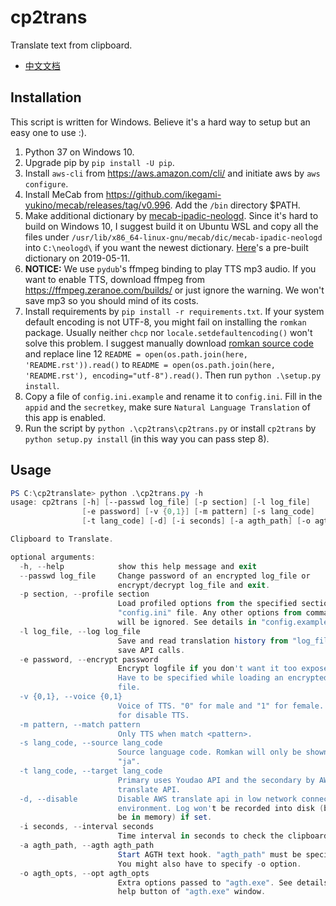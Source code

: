 # cp2trans
Translate text from clipboard.

- [中文文档](README.zh-CN.md)

## Installation
This script is written for Windows. Believe it's a hard way to setup but an easy one to use :).

1. Python 37 on Windows 10.
2. Upgrade pip by `pip install -U pip`.
3. Install `aws-cli` from <https://aws.amazon.com/cli/> and initiate aws by `aws configure`.
4. Install MeCab from <https://github.com/ikegami-yukino/mecab/releases/tag/v0.996>. Add the `/bin` directory $PATH.
5. Make additional dictionary by [mecab-ipadic-neologd](https://github.com/neologd/mecab-ipadic-neologd).
 Since it's hard to build on Windows 10, I suggest build it on Ubuntu WSL and copy all the files under
 `/usr/lib/x86_64-linux-gnu/mecab/dic/mecab-ipadic-neologd` into `C:\neologd\` if you want the newest dictionary.
 [Here](neologd/)'s a pre-built dictionary on 2019-05-11.
6. **NOTICE:** We use `pydub`'s ffmpeg binding to play TTS mp3 audio. If you want to enable TTS, download ffmpeg from
 <https://ffmpeg.zeranoe.com/builds/> or just ignore the warning. We won't save mp3 so you should mind of its costs.
7. Install requirements by `pip install -r requirements.txt`. If your system default encoding is not UTF-8, you might
 fail on installing the `romkan` package. Usually neither `chcp` nor `locale.setdefaultencoding()` won't solve this
 problem. I suggest manually download [romkan source code](https://github.com/soimort/python-romkan) and replace line 12
 `README = open(os.path.join(here, 'README.rst')).read()` to
 `README = open(os.path.join(here, 'README.rst'), encoding="utf-8").read()`. Then run `python .\setup.py install`.
8. Copy a file of `config.ini.example` and rename it to `config.ini`. Fill in the `appid` and the `secretkey`, make sure
 `Natural Language Translation` of this app is enabled.
9. Run the script by `python .\cp2trans\cp2trans.py` or install `cp2trans` by `python setup.py install` (in this way you can pass step 8).

## Usage

```powershell
PS C:\cp2translate> python .\cp2trans.py -h
usage: cp2trans [-h] [--passwd log_file] [-p section] [-l log_file]
                [-e password] [-v {0,1}] [-m pattern] [-s lang_code]
                [-t lang_code] [-d] [-i seconds] [-a agth_path] [-o agth_opts]

Clipboard to Translate.

optional arguments:
  -h, --help            show this help message and exit
  --passwd log_file     Change password of an encrypted log_file or
                        encrypt/decrypt log_file and exit.
  -p section, --profile section
                        Load profiled options from the specified section of
                        "config.ini" file. Any other options from command line
                        will be ignored. See details in "config.example.ini".
  -l log_file, --log log_file
                        Save and read translation history from "log_file" to
                        save API calls.
  -e password, --encrypt password
                        Encrypt logfile if you don't want it too exposed ;P.
                        Have to be specified while loading an encrypted log
                        file.
  -v {0,1}, --voice {0,1}
                        Voice of TTS. "0" for male and "1" for female. Unset
                        for disable TTS.
  -m pattern, --match pattern
                        Only TTS when match <pattern>.
  -s lang_code, --source lang_code
                        Source language code. Romkan will only be shown with
                        "ja".
  -t lang_code, --target lang_code
                        Primary uses Youdao API and the secondary by AWS
                        translate API.
  -d, --disable         Disable AWS translate api in low network connection
                        environment. Log won't be recorded into disk (but will
                        be in memory) if set.
  -i seconds, --interval seconds
                        Time interval in seconds to check the clipboard.
  -a agth_path, --agth agth_path
                        Start AGTH text hook. "agth_path" must be specified.
                        You might also have to specify -o option.
  -o agth_opts, --opt agth_opts
                        Extra options passed to "agth.exe". See details by the
                        help button of "agth.exe" window.
```
